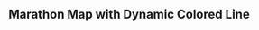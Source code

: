 <!DOCTYPE html>
<html lang="en">
<head>
  <meta charset="UTF-8">
  <meta name="viewport" content="width=device-width, initial-scale=1.0">
  <title>Dynamic Marathon Map</title>
  <link rel="stylesheet" href="https://unpkg.com/leaflet/dist/leaflet.css" />
  <script src="https://unpkg.com/leaflet/dist/leaflet.js"></script>
  <style>
    #map {
      height: 600px;
      width: 100%;
    }
  </style>
</head>
<body>
  <h2>Marathon Map with Dynamic Colored Line</h2>
  
  <div id="map"></div>

  <script>
    // Initialize the map
    var map = L.map('map').setView([29.3759, 47.9774], 13); // Starting at Kuwait coordinates

    // Add the OpenStreetMap tiles
    L.tileLayer('https://{s}.tile.openstreetmap.org/{z}/{x}/{y}.png', {
      attribution: '&copy; OpenStreetMap contributors'
    }).addTo(map);

    let participantData = [];

    // Get the Bib No from the URL
    function getBibFromURL() {
      const params = new URLSearchParams(window.location.search);
      return params.get('bib');
    }

    // Fetch data from the API
    fetch('https://mocki.io/v1/8e7119df-445f-4074-958e-0ffbf7f4dcc8')
      .then(response => response.json())
      .then(data => {
        participantData = data; // Store fetched data
        
        const bibFilter = getBibFromURL(); // Get the Bib No from the URL

        if (bibFilter) {
          const filteredData = participantData.filter(participant => participant.bib_no === bibFilter);
          displayMarkersAndPolylines(filteredData); // Display filtered participants
        } else {
          displayMarkersAndPolylines(participantData); // Display all participants if no Bib No filter
        }
      })
      .catch(error => console.error('Error fetching participant data:', error));

    // Function to display markers and polylines
    function displayMarkersAndPolylines(data) {
      data.forEach(participant => {
        const locations = participant.locations;

        // Store the coordinates for the polyline
        const polylineCoordinates = [];

        // Store markers separately to synchronize with polylines
        const markers = [];

        // Iterate over locations
        locations.forEach((loc, index) => {
          polylineCoordinates.push([loc.lat, loc.lng]); // Add each location to the polyline

          // Check if the `number` field is not empty to display a marker
          if (loc.number) {
            const marker = L.marker([loc.lat, loc.lng])
              .bindPopup(`<b>${participant.name}</b><br> Bib No: ${participant.bib_no}<br> Speed: ${loc.number}`);
            markers.push(marker);
          }
        });

        // Draw polyline connecting all locations and synchronize popups with marker locations
        animatePolylinesSequentially(polylineCoordinates, markers);
      });
    }

    // Function to animate polylines and synchronize marker popups
    function animatePolylinesSequentially(locations, markers) {
      let currentStep = 0;

      function animateSegment(index) {
        if (index >= locations.length - 1) return; // Stop if there's no next point

        const loc1 = locations[index];
        const loc2 = locations[index + 1];

        const isMarkerAtNext = markers.some(marker => marker.getLatLng().lat === loc2[0] && marker.getLatLng().lng === loc2[1]); // Check if there's a marker at the next location

        const polyline = L.polyline([[loc1[0], loc1[1]], [loc1[0], loc1[1]]], { color: 'red', weight: 5 }).addTo(map);

        // Use medium speed for marker vs. non-marker points
        const totalSteps = isMarkerAtNext ? 50 : 15; // More steps for markers, fewer for non-markers
        const intervalDuration = isMarkerAtNext ? 10 : 10; // Medium interval for non-markers

        const interval = setInterval(() => {
          if (currentStep >= totalSteps) {
            clearInterval(interval);
            // Finalize the polyline at the end location
            polyline.setLatLngs([[loc1[0], loc1[1]], [loc2[0], loc2[1]]]);
            currentStep = 0; // Reset step for next segment

            // If there is a marker at this location, show the popup
            if (isMarkerAtNext) {
              const marker = markers.find(marker => marker.getLatLng().lat === loc2[0] && marker.getLatLng().lng === loc2[1]);
              if (marker) {
                marker.addTo(map);
                setTimeout(() => {
                  marker.openPopup(); // Open the marker popup when polyline reaches this point
                }, 300); // Delay to sync popup with polyline animation
              }
            }

            setTimeout(() => animateSegment(index + 1), isMarkerAtNext ? 500 : 100); // Slight delay before next animation
          } else {
            const lat = loc1[0] + (loc2[0] - loc1[0]) * (currentStep / totalSteps);
            const lng = loc1[1] + (loc2[1] - loc1[1]) * (currentStep / totalSteps);
            polyline.setLatLngs([[loc1[0], loc1[1]], [lat, lng]]);
            currentStep++;
          }
        }, intervalDuration); // Adjust speed of animation
      }

      animateSegment(0); // Start the animation from the first segment
    }

  </script>
</body>
</html>


